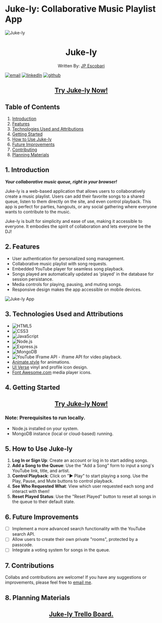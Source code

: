 # Juke-ly: Collaborative Music Playlist App

![Juke-ly](https://i.imgur.com/x5qNp21.png)

<h1 style="text-align: center;">Juke-ly</h1>

<p align="center">Written By: <a href="https://www.linkedin.com/in/juanpabloescobari">JP Escobari</a></p>

<a href='mailto:jpe911@gmail.com'>![email](https://img.shields.io/badge/Gmail-D14836?style=for-the-badge&logo=gmail&logoColor=white)</a> <a href='www.linkedin.com/in/juanpabloescobari'>![linkedIn](https://img.shields.io/badge/LinkedIn-0077B5?style=for-the-badge&logo=linkedin&logoColor=white)</a>
<a href='https://github.com/Cone911'> ![github](https://img.shields.io/badge/GitHub%20Pages-222222?style=for-the-badge&logo=GitHub%20Pages&logoColor=white)</a>

<h2 align="center"><strong><a href="https://juke-ly-9e79842826dc.herokuapp.com/">Try Juke-ly Now!</a></strong></h2>

## Table of Contents

1. [Introduction](#1-introduction)
2. [Features](#2-features)
3. [Technologies Used and Attributions](#3-technologies-used)
4. [Getting Started](#4-getting-started)
5. [How to Use Juke-ly](#5-how-to-use-juke-ly)
6. [Future Improvements](#6-future-improvements)
7. [Contributing](#7-contributing)
8. [Planning Materials](#8-planning-materials)

## 1. Introduction

***Your collaborative music queue, right in your browser!***

Juke-ly is a web-based application that allows users to collaboratively create a music playlist. Users can add their favorite songs to a shared queue, listen to them directly on the site, and even control playback. This app is perfect for parties, hangouts, or any social gathering where everyone wants to contribute to the music.

Juke-ly is built for simplicity and ease of use, making it accessible to everyone. It embodies the spirit of collaboration and lets everyone be the DJ!

## 2. Features

- User authentication for personalized song management.
- Collaborative music playlist with song requests.
- Embedded YouTube player for seamless song playback.
- Songs played are automatically updated as 'played' in the database for session persistance.
- Media controls for playing, pausing, and muting songs.
- Responsive design makes the app accessible on mobile devices.

![Juke-ly App](https://i.imgur.com/Pdt1GyW.png)

## 3. Technologies Used and Attributions

- ![HTML5](https://img.shields.io/badge/HTML5-E34F26?style=for-the-badge&logo=html5&logoColor=white)
- ![CSS3](https://img.shields.io/badge/CSS3-1572B6?style=for-the-badge&logo=css3&logoColor=white)
- ![JavaScript](https://img.shields.io/badge/JavaScript-323330?style=for-the-badge&logo=javascript&logoColor=F7DF1E)
- ![Node.js](https://img.shields.io/badge/Node.js-43853D?style=for-the-badge&logo=node.js&logoColor=white)
- ![Express.js](https://img.shields.io/badge/Express.js-404D59?style=for-the-badge)
- ![MongoDB](https://img.shields.io/badge/MongoDB-4EA94B?style=for-the-badge&logo=mongodb&logoColor=white)
- ![YouTube IFrame API](https://img.shields.io/badge/YouTube-FF0000?style=for-the-badge&logo=youtube&logoColor=white) - iframe API for video playback.
- [Animate.style](https://animate.style/) for animations.
- [UI Verse](https://uiverse.io/) vinyl and profile icon design.
- [Font Awesome.com](https://fontawesome.com/) media player icons.


## 4. Getting Started

<h2 align="center"><strong><a href="https://juke-ly-9e79842826dc.herokuapp.com/">Try Juke-ly Now!</a></strong></h2>


### Note: Prerequisites to run locally.

- Node.js installed on your system.
- MongoDB instance (local or cloud-based) running.

## 5. How to Use Juke-ly

1. **Log In or Sign Up**: Create an account or log in to start adding songs.
2. **Add a Song to the Queue**: Use the "Add a Song" form to input a song's YouTube link, title, and artist.
3. **Control Playback**: Click on "▶ Play" to start playing a song. Use the Play, Pause, and Mute buttons to control playback.
4. **See Who Requested What**: View which user requested each song and interact with them!
5. **Reset Played Status**: Use the "Reset Played" button to reset all songs in the queue to their default state.

## 6. Future Improvements
- [ ] Implement a more advanced search functionality with the YouTube search API.
- [ ] Allow users to create their own private "rooms", protected by a passcode.
- [ ] Integrate a voting system for songs in the queue.

## 7. Contributions
Collabs and contributions are welcome! If you have any suggestions or improvements, please feel free to <a href='mailto:jpe911@gmail.com'>email me</a>.

## 8. Planning Materials
<h2 align="center"><a href="https://trello.com/b/02vKufow/jukely">Juke-ly Trello Board.</a></h2>
